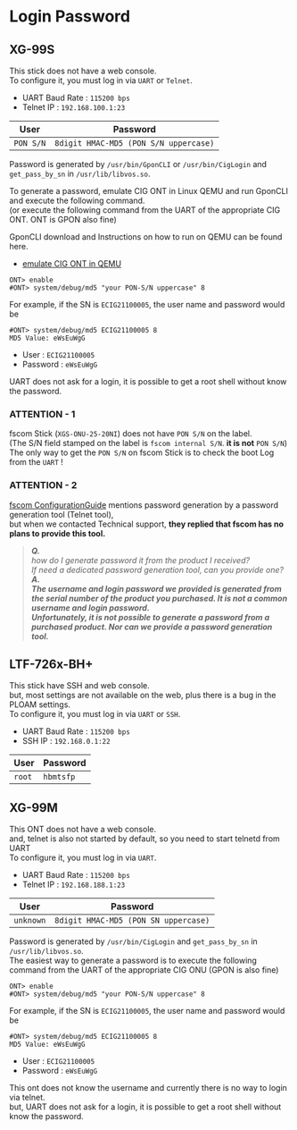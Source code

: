 # Login Password

## XG-99S

This stick does not have a web console.<br>
To configure it, you must log in via `UART` or `Telnet`.<br>

- UART Baud Rate : `115200 bps`
- Telnet IP : `192.168.100.1:23`

| User | Password |
| --- | --- |
| `PON S/N` | `8digit HMAC-MD5 (PON S/N uppercase)` |

Password is generated by `/usr/bin/GponCLI` or  `/usr/bin/CigLogin` and `get_pass_by_sn` in `/usr/lib/libvos.so`.<br>

To generate a password, emulate CIG ONT in Linux QEMU and run GponCLI and execute the following command.<br>
(or execute the following command from the UART of the appropriate CIG ONT. ONT is GPON also fine)<br>

GponCLI download and Instructions on how to run on QEMU can be found here.<br>
- [emulate CIG ONT in QEMU](/emulate_CIG)


```
ONT> enable
#ONT> system/debug/md5 "your PON-S/N uppercase" 8
```

For example, if the SN is `ECIG21100005`, the user name and password would be

```
#ONT> system/debug/md5 ECIG21100005 8
MD5 Value: eWsEuWgG
```

- User : `ECIG21100005`
- Password : `eWsEuWgG`

UART does not ask for a login, it is possible to get a root shell without know the password.<br>

### ATTENTION - 1

fscom Stick (`XGS-ONU-25-20NI`) does not have `PON S/N` on the label.<br>
(The S/N field stamped on the label is `fscom internal S/N`. **it is not** `PON S/N`)<br>
The only way to get the `PON S/N` on fscom Stick is to check the boot Log from the `UART` !<br>

### ATTENTION - 2

[fscom ConfigurationGuide](https://resource.fs.com/mall/doc/20230526164531wpoac7.pdf) mentions password generation by a password generation tool (Telnet tool),<br>
but when we contacted Technical support, **they replied that fscom has no plans to provide this tool.**<br>
>***Q.<br>***
> *how do I generate password it from the product I received? <br>
> If need a dedicated password generation tool, can you provide one?*<br>
> ***A.<br>***
> ***The username and login password we provided is generated from the serial number of the product you purchased. It is not a common username and login password.<br>
> Unfortunately, it is not possible to generate a password from a purchased product. Nor can we provide a password generation tool.<br>***

## LTF-726x-BH+

This stick have SSH and web console.<br>
but, most settings are not available on the web, plus there is a bug in the PLOAM settings.<br>
To configure it, you must log in via `UART` or `SSH`.<br>

- UART Baud Rate : `115200 bps`
- SSH IP : `192.168.0.1:22`

| User | Password |
| --- | --- |
| `root` | `hbmtsfp` |

## XG-99M

This ONT does not have a web console.<br>
and, telnet is also not started by default, so you need to start telnetd from UART<br>
To configure it, you must log in via `UART`.<br>

- UART Baud Rate : `115200 bps`
- Telnet IP : `192.168.188.1:23`

| User | Password |
| --- | --- |
| `unknown` | `8digit HMAC-MD5 (PON SN uppercase)` |

Password is generated by `/usr/bin/CigLogin` and `get_pass_by_sn` in `/usr/lib/libvos.so`.<br>
The easiest way to generate a password is to execute the following command from the UART of the appropriate CIG ONU (GPON is also fine)

```
ONT> enable
#ONT> system/debug/md5 "your PON-S/N uppercase" 8
```

For example, if the SN is `ECIG21100005`, the user name and password would be

```
#ONT> system/debug/md5 ECIG21100005 8
MD5 Value: eWsEuWgG
```

- User : `ECIG21100005`
- Password : `eWsEuWgG`

This ont does not know the username and currently there is no way to login via telnet.<br>
but, UART does not ask for a login, it is possible to get a root shell without know the password.<br>